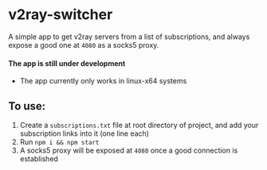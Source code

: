 # v2ray-switcher
A simple app to get v2ray servers from a list of subscriptions, and always expose a good one at `4080` as a socks5 proxy.

#### The app is still under development
- The app currently only works in linux-x64 systems

## To use:

 1. Create a `subscriptions.txt` file at root directory of project, and add your subscription links into it (one line each)
 2. Run `npm i && npm start`
 3. A socks5 proxy will be exposed at `4080` once a good connection is established
